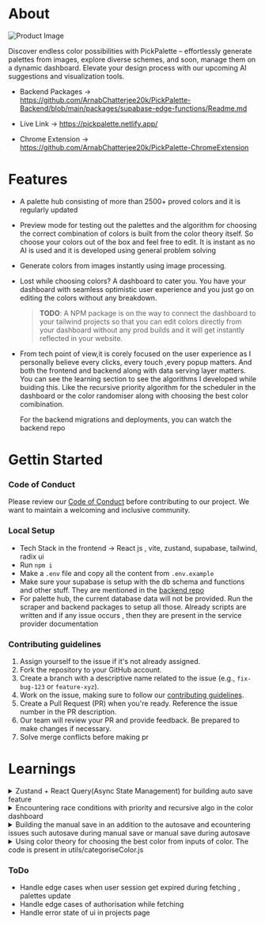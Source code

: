 # About

![Product Image](./docs/Intro.avif)

Discover endless color possibilities with PickPalette – effortlessly generate palettes from images, explore diverse schemes, and soon, manage them on a dynamic dashboard. Elevate your design process with our upcoming AI suggestions and visualization tools.

- Backend Packages -> https://github.com/ArnabChatterjee20k/PickPalette-Backend/blob/main/packages/supabase-edge-functions/Readme.md

- Live Link -> https://pickpalette.netlify.app/

- Chrome Extension -> https://github.com/ArnabChatterjee20k/PickPalette-ChromeExtension

# Features

- A palette hub consisting of more than 2500+ proved colors and it is regularly updated

- Preview mode for testing out the palettes and the algorithm for choosing the correct combination of colors is built from the color theory itself. So choose your colors out of the box and feel free to edit. It is instant as no AI is used and it is developed using general problem solving

- Generate colors from images instantly using image processing.

- Lost while choosing colors? A dashboard to cater you. You have your dashboard with seamless optimistic user experience and you just go on editing the colors without any breakdown.

  > **TODO**: A NPM package is on the way to connect the dashboard to your tailwind projects so that you can edit colors directly from your dashboard without any prod builds and it will get instantly reflected in your website.

- From tech point of view,it is corely focused on the user experience as I personally believe every clicks, every touch ,every popup matters. And both the frontend and backend along with data serving layer matters. You can see the learning section to see the algorithms I developed while buiding this. Like the recursive priority algorithm for the scheduler in the dashboard or the color randomiser along with choosing the best color comibination.

  For the backend migrations and deployments, you can watch the backend repo

# Gettin Started

### Code of Conduct
Please review our [Code of Conduct](CODE_OF_CONDUCT.md) before contributing to our project. We want to maintain a welcoming and inclusive community.

### Local Setup
* Tech Stack in the frontend -> React js , vite, zustand, supabase, tailwind, radix ui
* Run ``` npm i ```
* Make a ```.env``` file and copy all the content from ```.env.example```
* Make sure your supabase is setup with the db schema and functions and other stuff. They are mentioned in the [backend repo](https://github.com/ArnabChatterjee20k/PickPalette-Backend/blob/main/packages/supabase-edge-functions/Readme.md)
* For palette hub, the current database data will not be provided. Run the scraper and backend packages to setup all those. Already scripts are written and if any issue occurs , then they are present in the service provider documentation

### Contributing guidelines

1. Assign yourself to the issue if it's not already assigned.
2. Fork the repository to your GitHub account.
3. Create a branch with a descriptive name related to the issue (e.g., `fix-bug-123` or `feature-xyz`).
4. Work on the issue, making sure to follow our [contributing guidelines](Contributing.md).
5. Create a Pull Request (PR) when you're ready. Reference the issue number in the PR description.
6. Our team will review your PR and provide feedback. Be prepared to make changes if necessary.
7. Solve merge conflicts before making pr

# Learnings

<details>
    <summary>Zustand + React Query(Async State Management) for building auto save feature</summary>
    <p>
       <li>First of the data is brought from the server</li>
       <li>Then when user interacts with the data we cant directly send the latest changes. As user can go on changing and a lot of request will be made to the server</li>
       <li>So I am zustand store for maintaining a colors array which will point to the latest changed data. And also a timer will start which will capture all the data changes. So after that span the request will be made with the latest data. Basically we are mutating with the latest recorded data</li>
       <li>Since the client side interaction is taking place and we are recording that we are using some external store. We could have used context but since a ton of changes can be made so going for a small state management library zustand</li>
    </p>
    
</details>

<details>
    <summary>Encountering race conditions with priority and recursive algo in the color dashboard</summary>
    <p>
        <h4>The save is autosaving feature. When colors are getting uploaded to the server and suppose at that time some changes happend.
        <br>Basically a race condition</h4>
       <h3>Solutions</h3>
       <li>Lock the ui when data is getting changed or mutation is happening</li>
       <li>Built some algo to gather the data changes made during the mutation and then after the settlement of the mutation re-perform the action but with the waitlist data</li>
    </p>
    <p>
        <h4> What I have done?</h4>
       <li>I took the second approach </li>
       <li>In my autosave feature, whenever the pallets are getting changed a scheduler starts. In that span of around of 4000ms all the latest changes are getting saved and atlast the latest one gets pushed to the server</li>
       <li>But in that span of sending, all the changes are getting saved to a waitList.</li>
       <li>So a recursive process is taking place</li>
       <li>Atlast, after onSettled the waitlist is emptied to the main color stack so that it does not move into recursive hell.</li>
       <li>Indirectly its an priority system. If data is in waitlist it will be send first</li>
    </p>
</details>

</details>

<details>
    <summary>Building the manual save in an addition to the autosave and ecountering issues such autosave during manual save or manual save during autosave</summary>
    <p>
       <li>We are using scheduling system.</li>
       <li>When manual save is pressed, just clear the schedule and push the latest data</li>
       <li>If during autosave manual save is pressed, then the queue will get emptied since the latest data pushed so if no data remains in the queue , dont go for the mutation</li>
       <li>If during manual save some changes performed, stack them up. And make another request with another set of data which will be autosaving</li>
    </p>
</details>

<details>
    <summary>Using color theory for choosing the best color from inputs of color. The code is present in utils/categoriseColor.js</summary>
    <p>

1. **Define the `categorizedColors` object**: The algorithm starts by defining an object `categorizedColors` with properties for `primary`, `secondary`, `tertiary`, `background`, `text`, and `accent` colors. Initially, all these properties are set to `null`.

2. **Sort the input colors by perceived brightness**: The input array `colors` is sorted in ascending order of perceived brightness using the formula `(r * 299 + g * 587 + b * 114) / 1000`, where `r`, `g`, and `b` are the red, green, and blue values of the color, respectively. This formula approximates how humans perceive the brightness of a color.

3. **Assign the background color**: The darkest color from the sorted array (`sortedColors[0]`) is assigned to `categorizedColors.background`.

4. **Find the most visually distinct colors**: The `findBestCombination` function is used to assign the `primary`, `secondary`, and `tertiary` colors. It does this by iterating over the remaining colors (excluding the background color) and calculating the color distance between each remaining color and the already assigned colors in `categorizedColors`. The color with the maximum distance is selected as the best color for the current category (`primary`, `secondary`, or `tertiary`). This ensures that the selected colors are visually distinct from each other.

5. **Assign the text color**: The `findContrastingColor` function is used to assign the `text` color. It takes the `background` color and an array of remaining colors as input. It iterates over the remaining colors and finds the color with the maximum contrast (brightness difference) from the `background` color, ensuring that it's not equal to any of the `primary`, `secondary`, or `tertiary` colors.

6. **Assign the accent color**: The `accent` color is assigned as the lightest remaining color from the input array. This is done by creating an array `accentColors` that contains all the remaining colors that haven't been assigned to any other category (`primary`, `secondary`, `tertiary`, `background`, or `text`), and then assigning the last color in the `accentColors` array (which will be the lightest color due to the sorting) to `categorizedColors.accent`.

The core functionality of the algorithm is achieved through the following helper functions:

- `calculateColorDistance`: This function calculates the maximum color distance between a given color and the already assigned colors in `categorizedColors`. It does this by iterating over the assigned colors and calculating the Euclidean distance between the given color and each assigned color in the RGB color space. The maximum distance is returned.

- `getColorDistance`: This function calculates the Euclidean distance between two colors in the RGB color space using the formula `sqrt((r1 - r2)^2 + (g1 - g2)^2 + (b1 - b2)^2)`, where `r1`, `g1`, `b1` and `r2`, `g2`, `b2` are the red, green, and blue values of the two colors, respectively.

- `findContrastingColor`: This function takes a base color and an array of sorted colors as input. It iterates over the sorted colors and finds the color with the maximum contrast (brightness difference) from the base color. The contrast is calculated as the absolute difference between the perceived brightness of the base color and the sorted color. The color with the maximum contrast is returned, ensuring that it's not equal to the base color.

By following these steps and using the helper functions, the algorithm assigns visually distinct colors to the `primary`, `secondary`, and `tertiary` properties, finds a contrasting color for the `text` property, and assigns the lightest remaining color as the `accent` color. The `background` color is set to the darkest color from the input array. The algorithm ensures that all assigned colors are present in the input array, and it satisfies the business cases of having the `text` color distinct from `primary`, `secondary`, and `tertiary`, and the `accent` color being the lightest remaining color.

</p>

</details>

### ToDo

- Handle edge cases when user session get expired during fetching , palettes update
- Handle edge cases of authorisation while fetching
- Handle error state of ui in projects page
